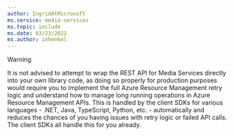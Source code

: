 ```yaml
---
author: IngridAtMicrosoft
ms.service: media-services
ms.topic: include
ms.date: 03/23/2022
ms.author: inhenkel
---
```


> [!WARNING]
> It is not advised to attempt to wrap the REST API for Media Services directly into your own library code, as doing so properly for production purposes would require you to implement the full Azure Resource Management retry logic and understand how to manage long running operations in Azure Resource Management APIs. This is handled by the client SDKs for various languages - .NET, Java, TypeScript, Python, etc. - automatically and reduces the chances of you having issues with retry logic or failed API calls. The client SDKs all handle this for you already.
